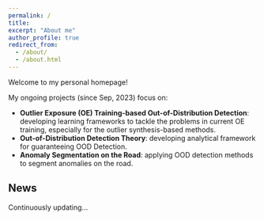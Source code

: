 ```yaml
---
permalink: /
title:
excerpt: "About me"
author_profile: true
redirect_from: 
  - /about/
  - /about.html
---
```


Welcome to my personal homepage!  

My ongoing projects (since Sep, 2023) focus on:
- **Outlier Exposure (OE) Training-based Out-of-Distribution Detection**: developing learning frameworks to tackle the problems in current OE training, especially for the outlier synthesis-based methods.
- **Out-of-Distribution Detection Theory**: developing analytical framework for guaranteeing OOD Detection.
- **Anomaly Segmentation on the Road**: applying OOD detection methods to segment anomalies on the road.

## News
Continuously updating...
